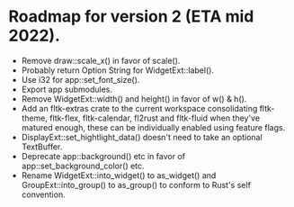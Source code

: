 # Roadmap for version 2 (ETA mid 2022). 

- Remove draw::scale_x() in favor of scale(). 
- Probably return Option String for WidgetExt::label(). 
- Use i32 for app::set_font_size(). 
- Export app submodules. 
- Remove WidgetExt::width() and height() in favor of w() & h(). 
- Add an fltk-extras crate to the current workspace consolidating fltk-theme, fltk-flex, fltk-calendar, fl2rust and fltk-fluid when they've matured enough, these can be individually enabled using feature flags.
- DisplayExt::set_hightlight_data() doesn't need to take an optional TextBuffer.
- Deprecate app::background() etc in favor of app::set_background_color() etc.
- Rename WidgetExt::into_widget() to as_widget() and GroupExt::into_group() to as_group() to conform to Rust's self convention.